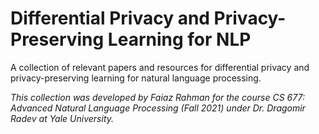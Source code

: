# Differential Privacy and Privacy-Preserving Learning for NLP

A collection of relevant papers and resources for differential privacy and privacy-preserving learning for natural language processing.

_This collection was developed by Faiaz Rahman for the course CS 677: Advanced Natural Language Processing (Fall 2021) under Dr. Dragomir Radev at Yale University._

